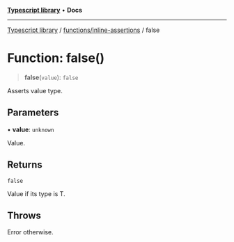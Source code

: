 [**Typescript library**](../../../index.md) • **Docs**

***

[Typescript library](../../../modules.md) / [functions/inline-assertions](../index.md) / false

# Function: false()

> **false**(`value`): `false`

Asserts value type.

## Parameters

• **value**: `unknown`

Value.

## Returns

`false`

Value if its type is T.

## Throws

Error otherwise.
